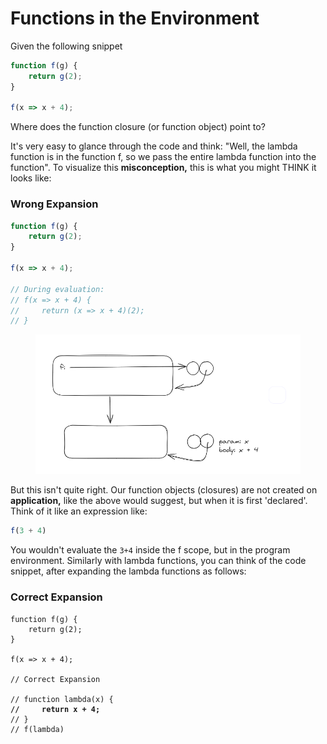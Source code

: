 # Functions in the Environment

Given the following snippet

```javascript
function f(g) {
    return g(2);
}

f(x => x + 4);
```

Where does the function closure (or function object) point to?

It's very easy to glance through the code and think: "Well, the lambda function is in the function f, so we pass the entire lambda function into the function". To visualize this **misconception,** this is what you might THINK it looks like:

### Wrong Expansion

```javascript
function f(g) {
    return g(2);
}

f(x => x + 4);

// During evaluation:
// f(x => x + 4) {
//     return (x => x + 4)(2);
// }
```

<figure><img src=".gitbook/assets/image.png" alt=""><figcaption></figcaption></figure>

But this isn't quite right. Our function objects (closures) are not created on **application,** like the above would suggest, but when it is first 'declared'. Think of it like an expression like:

```javascript
f(3 + 4)
```

You wouldn't evaluate the `3+4` inside the f scope, but in the program environment. Similarly with lambda functions, you can think of the code snippet, after expanding the lambda functions as follows:

### Correct Expansion

<pre class="language-javascript"><code class="lang-javascript">function f(g) {
    return g(2);
}

f(x => x + 4);

// Correct Expansion

// function lambda(x) {
<strong>//     return x + 4;
</strong>// }
// f(lambda)
</code></pre>
